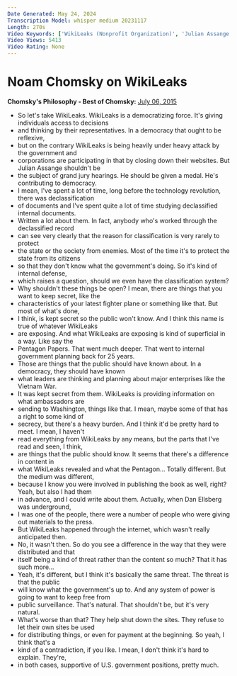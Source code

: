 ```yaml
---
Date Generated: May 24, 2024
Transcription Model: whisper medium 20231117
Length: 270s
Video Keywords: ['WikiLeaks (Nonprofit Organization)', 'Julian Assange', 'Noam Chomsky (Author)', 'Edward Snowden', 'Ed Snowden', 'United States National Security Agency (Industry)', 'NSA', 'United States Of America (Country)', 'Government (Quotation Subject)', 'Pentagon Papers (Film Subject)', 'Daniel Ellsberg (Author)']
Video Views: 5413
Video Rating: None
---
```


# Noam Chomsky on WikiLeaks
**Chomsky's Philosophy - Best of Chomsky:** [July 06, 2015](https://www.youtube.com/watch?v=7gwuFjFNGpQ)
*  So let's take WikiLeaks. WikiLeaks is a democratizing force. It's giving individuals access to decisions
*  and thinking by their representatives. In a democracy that ought to be reflexive,
*  but on the contrary WikiLeaks is being heavily under heavy attack by the government and
*  corporations are participating in that by closing down their websites. But Julian Assange shouldn't be
*  the subject of grand jury hearings. He should be given a medal. He's contributing to democracy.
*  I mean, I've spent a lot of time, long before the technology revolution, there was declassification
*  of documents and I've spent quite a lot of time studying declassified internal documents.
*  Written a lot about them. In fact, anybody who's worked through the declassified record
*  can see very clearly that the reason for classification is very rarely to protect
*  the state or the society from enemies. Most of the time it's to protect the state from its citizens
*  so that they don't know what the government's doing. So it's kind of internal defense,
*  which raises a question, should we even have the classification system?
*  Why shouldn't these things be open? I mean, there are things that you want to keep secret, like the
*  characteristics of your latest fighter plane or something like that. But most of what's done,
*  I think, is kept secret so the public won't know. And I think this name is true of whatever WikiLeaks
*  are exposing. And what WikiLeaks are exposing is kind of superficial in a way. Like say the
*  Pentagon Papers. That went much deeper. That went to internal government planning back for 25 years.
*  Those are things that the public should have known about. In a democracy, they should have known
*  what leaders are thinking and planning about major enterprises like the Vietnam War.
*  It was kept secret from them. WikiLeaks is providing information on what ambassadors are
*  sending to Washington, things like that. I mean, maybe some of that has a right to some kind of
*  secrecy, but there's a heavy burden. And I think it'd be pretty hard to meet. I mean, I haven't
*  read everything from WikiLeaks by any means, but the parts that I've read and seen, I think,
*  are things that the public should know. It seems that there's a difference in content in
*  what WikiLeaks revealed and what the Pentagon... Totally different. But the medium was different,
*  because I know you were involved in publishing the book as well, right? Yeah, but also I had them
*  in advance, and I could write about them. Actually, when Dan Ellsberg was underground,
*  I was one of the people, there were a number of people who were giving out materials to the press.
*  But WikiLeaks happened through the internet, which wasn't really anticipated then.
*  No, it wasn't then. So do you see a difference in the way that they were distributed and that
*  itself being a kind of threat rather than the content so much? That it has such more...
*  Yeah, it's different, but I think it's basically the same threat. The threat is that the public
*  will know what the government's up to. And any system of power is going to want to keep free from
*  public surveillance. That's natural. That shouldn't be, but it's very natural.
*  What's worse than that? They help shut down the sites. They refuse to let their own sites be used
*  for distributing things, or even for payment at the beginning. So yeah, I think that's a
*  kind of a contradiction, if you like. I mean, I don't think it's hard to explain. They're,
*  in both cases, supportive of U.S. government positions, pretty much.
